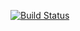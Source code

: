 [![Build Status](https://travis-ci.org/advanced-rest-client/headers-parser-behavior.svg?branch=stage)](https://travis-ci.org/advanced-rest-client/headers-parser-behavior)  

